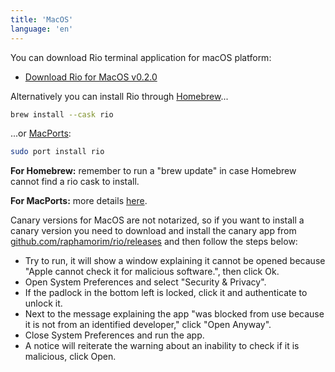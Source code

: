 ```yaml
---
title: 'MacOS'
language: 'en'
---
```


You can download Rio terminal application for macOS platform:

- [Download Rio for MacOS v0.2.0](https://github.com/raphamorim/rio/releases/download/v0.2.0/Rio-v0.2.0.dmg)

Alternatively you can install Rio through [Homebrew](https://brew.sh/)...

```sh
brew install --cask rio
```

...or [MacPorts](https://www.macports.org):

```sh
sudo port install rio
```

**For Homebrew:** remember to run a "brew update" in case Homebrew cannot find a rio cask to install.

**For MacPorts:** more details [here](https://ports.macports.org/port/rio/).

Canary versions for MacOS are not notarized, so if you want to install a canary version you need to download and install the canary app from [github.com/raphamorim/rio/releases](https://github.com/raphamorim/rio/releases) and then follow the steps below:

- Try to run, it will show a window explaining it cannot be opened because "Apple cannot check it for malicious software.", then click Ok.
- Open System Preferences and select "Security & Privacy".
- If the padlock in the bottom left is locked, click it and authenticate to unlock it.
- Next to the message explaining the app "was blocked from use because it is not from an identified developer," click "Open Anyway".
- Close System Preferences and run the app.
- A notice will reiterate the warning about an inability to check if it is malicious, click Open.
